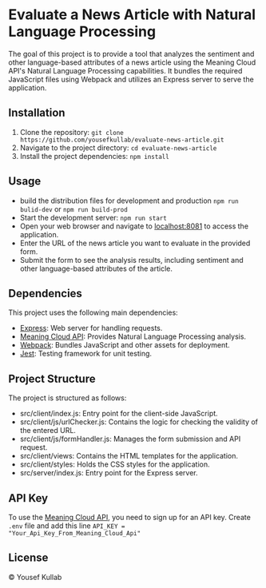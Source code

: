 # Evaluate a News Article with Natural Language Processing
The goal of this project is to provide a tool that analyzes the sentiment and other language-based attributes of a news article using the Meaning Cloud API's Natural Language Processing capabilities. It bundles the required JavaScript files using Webpack and utilizes an Express server to serve the application.

## Installation

1. Clone the repository: `git clone https://github.com/yousefkullab/evaluate-news-article.git`
2. Navigate to the project directory: `cd evaluate-news-article`
3. Install the project dependencies: `npm install`

## Usage

- build the distribution files for development and production `npm run bulid-dev` or `npm run build-prod` 
- Start the development server: `npm run start`
- Open your web browser and navigate to [localhost:8081](http://localhost:8081) to access the application.
- Enter the URL of the news article you want to evaluate in the provided form.
- Submit the form to see the analysis results, including sentiment and other language-based attributes of the article.


## Dependencies

This project uses the following main dependencies:


- [Express](https://expressjs.com): Web server for handling requests.
- [Meaning Cloud API](https://www.meaningcloud.com/developer/sentiment-analysis): Provides Natural Language Processing analysis.
- [Webpack](https://webpack.js.org): Bundles JavaScript and other assets for deployment.
- [Jest](https://jestjs.io): Testing framework for unit testing.

## Project Structure

The project is structured as follows:

- src/client/index.js: Entry point for the client-side JavaScript.
- src/client/js/urlChecker.js: Contains the logic for checking the validity of the entered URL.
- src/client/js/formHandler.js: Manages the form submission and API request.
- src/client/views: Contains the HTML templates for the application.
- src/client/styles: Holds the CSS styles for the application.
- src/server/index.js: Entry point for the Express server.

## API Key

To use the [Meaning Cloud API](https://www.meaningcloud.com/developer/sentiment-analysis), you need to sign up for an API key. Create `.env` file and add this line `API_KEY = "Your_Api_Key_From_Meaning_Cloud_Api"`

## License

© Yousef Kullab
